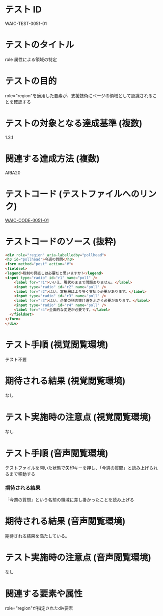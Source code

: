 # テスト ID
WAIC-TEST-0051-01

# テストのタイトル
role 属性による領域の特定

# テストの目的
role="region"を適用した要素が、支援技術にページの領域として認識されることを確認する

# テストの対象となる達成基準 (複数)
1.3.1

# 関連する達成方法 (複数)
ARIA20

# テストコード (テストファイルへのリンク)
[WAIC-CODE-0051-01](https://waic.github.io/as_test/WAIC-CODE/WAIC-CODE-0051-01.html)

# テストコードのソース (抜粋)
```HTML
<div role="region" aria-labelledby="pollhead">
<h3 id="pollhead">今週の質問</h3>
<form method="post" action="#">
<fieldset>
<legend>税制の見直しは必要だと思いますか?</legend>
<input type="radio" id="r1" name="poll" />
    <label for="r1">いいえ、現状のままで問題ありません。</label>
    <input type="radio" id="r2" name="poll" />
    <label for="r2">はい、富裕層はより多く支払う必要があります。</label>
    <input type="radio" id="r3" name="poll" />
    <label for="r3">はい、企業の税の抜け道をふさぐ必要があります。</label>
    <input type="radio" id="r4" name="poll" />
    <label for="r4">全面的な変更が必要です。</label>
  </fieldset>
</form>
</div>
```

# テスト手順 (視覚閲覧環境)
テスト不要

# 期待される結果 (視覚閲覧環境)
なし

# テスト実施時の注意点 (視覚閲覧環境)
なし

# テスト手順 (音声閲覧環境)
テストファイルを開いた状態で矢印キーを押し、「今週の質問」と読み上げられるまで移動する

### 期待される結果
「今週の質問」という名前の領域に差し掛かったことを読み上げる

# 期待される結果 (音声閲覧環境)
期待される結果を満たしている。

# テスト実施時の注意点 (音声閲覧環境)
なし

# 関連する要素や属性
role="region"が指定されたdiv要素
